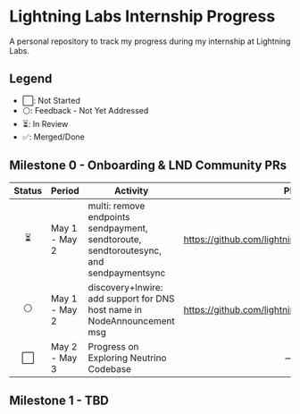 # Lightning Labs Internship Progress
A personal repository to track my progress during my internship at Lightning Labs.

## Legend

- ⬜: Not Started
- ⚪: Feedback - Not Yet Addressed
- ⏳: In Review
- ✅: Merged/Done

## Milestone 0 - Onboarding & LND Community PRs

| Status | Period             | Activity                                                                                  | PR    |
|--------|--------------------|----------------------------------------------------------------------------------------|-------|
| <div align="center">⏳</div>      | May 1 - May 2      | multi: remove endpoints sendpayment, sendtoroute, sendtoroutesync, and sendpaymentsync | <div align="center">https://github.com/lightningnetwork/lnd/pull/8348</div> |
| <div align="center">⚪</div>      | May 1 - May 2      | discovery+lnwire: add support for DNS host name in NodeAnnouncement msg                | <div align="center">https://github.com/lightningnetwork/lnd/pull/9455</div> |
| <div align="center">⬜</div>      | May 2 - May 3      | Progress on Exploring Neutrino Codebase                | <div align="center">—</div> |

## Milestone 1 - TBD

